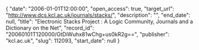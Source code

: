{
  "date": "2006-01-01T12:00:00", 
  "open_access": true, 
  "target_url": "http://www.dcs.kcl.ac.uk/journals/stacks/", 
  "description": "", 
  "end_date": null, 
  "title": "Electronic Stacks Project : A Logic Community, Journals and a Dictionary on the Net", 
  "record_id": "20060101T120000/GtDiWuhx81wChg+us0kR2g==", 
  "publisher": "kcl.ac.uk", 
  "slug": 112093, 
  "start_date": null
}

